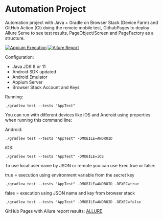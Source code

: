 # Automation Project

Automation project with Java + Gradle on Browser Stack (Device Farm) and GitHub Action (CI) doing the remote mobile test, GithubPages to deploy Allure Serve to see test results, PageObject/Screen and PageFactory as a structure. 

[![Appium Execution](https://github.com/tassioplima/cocus/workflows/CI/badge.svg)](https://github.com/tassioplima/cocus/actions)
[![Allure Report](https://img.shields.io/badge/Allure%20Report-deployed-yellowgreen)](https://tassioplima.github.io/automation-ci/)

Configuration: 

- Java JDK 8 or 11
- Android SDK updated
- Android Emulator
- Appium Server
- Browser Stack Account and Keys

Running:

```
./gradlew test --tests "AppTest"
```


You can run with different devices like iOS and Android using properties when running this command line:

Android: 

```
./gradlew test --tests "AppTest" -DMOBILE=ANDROID
```

iOS: 

```
./gradlew test --tests "AppTest" -DMOBILE=iOS
```
To use local user name by JSON or remote you can use Exec true or false:

true = execution using environment variable from the secret key

```
./gradlew test --tests "AppTest" -DMOBILE=ANDROID -DEXEC=true
```

false = execution using JSON name and key from browser stack

```
./gradlew test --tests "AppTest" -DMOBILE=ANDROID -DEXEC=false
```

GitHub Pages with Allure report results: [ALLURE](https://tassioplima.github.io/automation-ci/)
